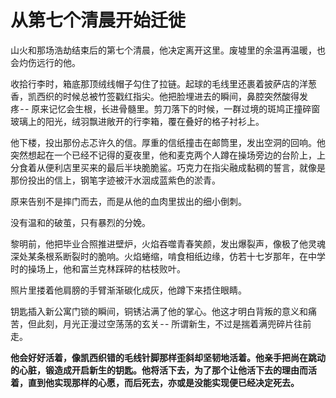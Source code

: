 <!--
赵晨阳，出没在洛杉矶沿海一代，未婚未育，无不良嗜好

出生于 2002 年 9 月 25 日

故乡在四川汶川

医生说他的体温和身心一样正常

目前他在加州大学洛杉矶分校攻读计算机科学博士学位

他有幸在清华大学计算机科学与技术系获得了学士学位

他有幸在卡内基梅隆大学得到格雷厄姆老师和吴彤霜老师的指导
-->

# 从第七个清晨开始迁徙

山火和那场浩劫结束后的第七个清晨，他决定离开这里。废墟里的余温再温暖，也会灼伤远行的他。

收拾行李时，箱底那顶绒线帽子勾住了拉链。起球的毛线里还裹着披萨店的洋葱香，凯西织的时候总被竹签戳红指尖。他把脸埋进去的瞬间，鼻腔突然酸得发疼 - - 原来记忆会生根，长进骨髓里。剪刀落下的时候，一群过境的斑鸠正撞碎窗玻璃上的阳光，绒羽飘进敞开的行李箱，覆在叠好的格子衬衫上。

他下楼，投出那份忐忑许久的信。厚重的信纸撞击在邮筒里，发出空洞的回响。他突然想起在一个已经不记得的夏夜里，他和麦克两个人蹲在操场旁边的台阶上，上分食着从便利店里买来的最后半块脆脆鲨。巧克力在指尖融成黏稠的誓言，就像是那份投出的信上，钢笔字迹被汗水洇成蓝紫色的淤青。

原来告别不是摔门而去，而是从他的血肉里拔出的细小倒刺。

没有温和的破茧，只有暴烈的分娩。

黎明前，他把毕业合照推进壁炉，火焰吞噬青春笑颜，发出爆裂声，像极了他灵魂深处某条根系断裂时的脆响。火焰蜷缩，啃食相纸边缘，仿若十七岁那年，在中学时的操场上，他和富兰克林踩碎的枯枝败叶。

照片里搂着他肩膀的手臂渐渐碳化成灰，他蹲下来捂住眼睛。

钥匙插入新公寓门锁的瞬间，铜锈沾满了他的掌心。他这才明白背叛的意义和痛苦，但此刻，月光正漫过空荡荡的玄关 - - 所谓新生，不过是揣着满兜碎片往前走。

**他会好好活着，像凯西织错的毛线针脚那样歪斜却坚韧地活着。他亲手把尚在跳动的心脏，锻造成开启新生的钥匙。他将活下去，为了那个让他活下去的理由而活着，直到他实现那样的心愿，而后死去，亦或是没能实现便已经决定死去。**
